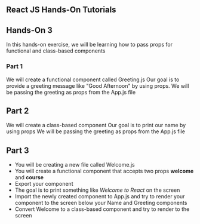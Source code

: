 ## React JS Hands-On Tutorials


## Hands-On 3
In this hands-on exercise, we will be learning how to pass props for functional and class-based components

### Part 1
We will create a functional component called Greeting.js
Our goal is to provide a greeting message like "Good Afternoon" by using props.
We will be passing the greeting as props from the App.js file

## Part 2
We will create a class-based component
Our goal is to print our name by using props
We will be passing the greeting as props from the App.js file

## Part 3
* You will be creating a new file called Welcome.js
* You will create a functional component that accepts two props **welcome** and **course**
* Export your component
* The goal is to print something like *Welcome to React* on the screen
* Import the newly created component to App.js and try to render your component to the screen below your Name and Greeting components
* Convert Welcome to a class-based component and try to render to the screen